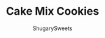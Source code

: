 ---
layout: ../../layouts/MarkdownPostLayout.astro
title: Cake Mix Cookies
author: ShugarySweets
pubDate: 2020-01-07
description: "You&#x27;re just one boxed mix away from having Cake Mix Cookies for dessert! Dotted with colorful sprinkles, these festive cookies are perfect for any occasion. Mix and match all your favorite cake flavors with fun add-in ingredients!"
image_url: https://www.shugarysweets.com/wp-content/uploads/2020/11/cake-mix-cookies-facebook.jpg
tags: ["Cookies","American"]
calories: 106
protein: 1
carbohydrates: 9
fats: 8
fiber: 1
ingredients: ["1 box white cake mix ","2 large egg whites","2 Tablespoons all-purpose flour","1 teaspoons almond extract","1/2 cup vegetable oil","1 cup semi-sweet chocolate chips","1/4 cup sprinkles, any kind"]
serves: 24
time: "20 minutes"
prepTime: "10 minutes"
instructions: ["Preheat oven to 350 degrees F. Line baking sheet with parchment paper.","In a mixing bowl, combine the cake mix with egg whites, flour, almond extract, and vegetable oil. Mix until well blended.","Add in chocolate chips and sprinkles.","Using a medium cookie scoop, drop cookie dough onto baking sheet, two inches apart. Press down slightly and if desired, add extra chips or sprinkles to the top of the cookie.","Bake for 10 minutes, cookie will set as at cools.","Store in airtight container for up to one week, or freeze for up to three months."]
nutrition: ["106 calories","9 grams carbohydrates","0 milligrams cholesterol","8 grams fat","1 grams fiber","1 grams protein","2 grams saturated fat","19 milligrams sodium","6 grams sugar","0 grams trans fat","6 grams unsaturated fat"]
---